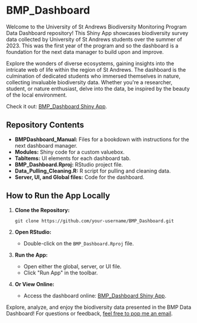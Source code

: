 # BMP_Dashboard

Welcome to the University of St Andrews Biodiversity Monitoring Program Data Dashboard repository! This Shiny App showcases biodiversity survey data collected by University of St Andrews students over the summer of 2023. This was the first year of the program and so the dashboard is a foundation for the next data manager to build upon and improve. 

Explore the wonders of diverse ecosystems, gaining insights into the intricate web of life within the region of St Andrews. The dashboard is the culmination of dedicated students who immersed themselves in nature, collecting invaluable biodiversity data. Whether you're a researcher, student, or nature enthusiast, delve into the data, be inspired by the beauty of the local environment. 

Check it out: [BMP_Dashboard Shiny App](https://anecloete.shinyapps.io/bmpdashboard/).

## Repository Contents

- **BMPDashboard_Manual:** Files for a bookdown with instructions for the next dashboard manager.
- **Modules:** Shiny code for a custom valuebox.
- **TabItems:** UI elements for each dashboard tab.
- **BMP_Dashboard.Rproj:** RStudio project file.
- **Data_Pulling_Cleaning.R:** R script for pulling and cleaning data.
- **Server, UI, and Global files:** Code for the dashboard.

## How to Run the App Locally

1. **Clone the Repository:**
   ```
   git clone https://github.com/your-username/BMP_Dashboard.git
   ```

2. **Open RStudio:**
   - Double-click on the `BMP_Dashboard.Rproj` file.

3. **Run the App:**
   - Open either the global, server, or UI file.
   - Click "Run App" in the toolbar.

4. **Or View Online:**
   - Access the dashboard online: [BMP_Dashboard Shiny App](https://anecloete.shinyapps.io/bmpdashboard/).

Explore, analyze, and enjoy the biodiversity data presented in the BMP Data Dashboard! For questions or feedback, [feel free to pop me an email](mailto:cloeteane19@email.com).
